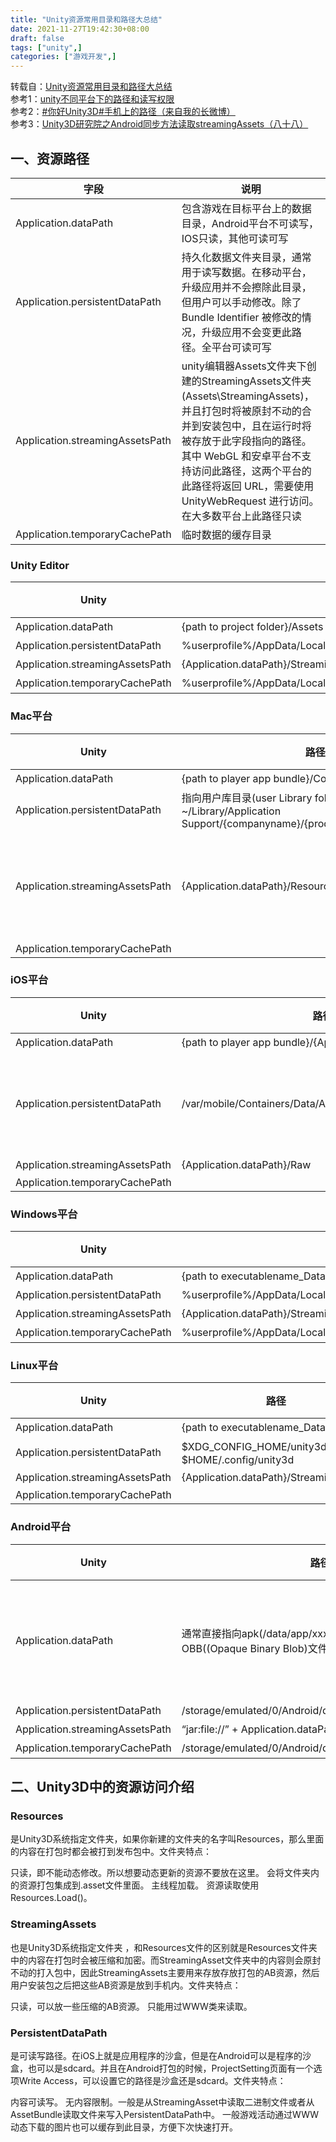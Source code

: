 ```yaml
---
title: "Unity资源常用目录和路径大总结"
date: 2021-11-27T19:42:30+08:00
draft: false
tags: ["unity",]
categories: ["游戏开发",]
---
```


转载自：[Unity资源常用目录和路径大总结](https://zhuanlan.zhihu.com/p/125109062)  
参考1：[unity不同平台下的路径和读写权限](https://hiramtan.wordpress.com/2017/05/26/unity%E4%B8%8D%E5%90%8C%E5%B9%B3%E5%8F%B0%E4%B8%8B%E7%9A%84%E8%B7%AF%E5%BE%84%E5%92%8C%E8%AF%BB%E5%86%99%E6%9D%83%E9%99%90/)  
参考2：[#你好Unity3D#手机上的路径（来自我的长微博）](http://www.xuanyusong.com/archives/2656)  
参考3：[Unity3D研究院之Android同步方法读取streamingAssets（八十八）](http://www.xuanyusong.com/archives/4033)

## 一、资源路径

|字段|说明|
|-|-|
|Application.dataPath|包含游戏在目标平台上的数据目录，Android平台不可读写，IOS只读，其他可读可写|
|Application.persistentDataPath|持久化数据文件夹目录，通常用于读写数据。在移动平台，升级应用并不会擦除此目录，但用户可以手动修改。除了 Bundle Identifier 被修改的情况，升级应用不会变更此路径。全平台可读可写|
|Application.streamingAssetsPath|unity编辑器Assets文件夹下创建的StreamingAssets文件夹(Assets\StreamingAssets)，并且打包时将被原封不动的合并到安装包中，且在运行时将被存放于此字段指向的路径。其中 WebGL 和安卓平台不支持访问此路径，这两个平台的此路径将返回 URL，需要使用 UnityWebRequest 进行访问。在大多数平台上此路径只读|
|Application.temporaryCachePath|临时数据的缓存目录|

### Unity Editor

|Unity|路径|可读|可写|备注|
|-|-|-|-|-|
|Application.dataPath|{path to project folder}/Assets|是|是|
|Application.persistentDataPath|%userprofile%/AppData/LocalLow/{companyname}/{productname}|是|是|
|Application.streamingAssetsPath|{Application.dataPath}/StreamingAssets|是|是|
|Application.temporaryCachePath|%userprofile%/AppData/Local/Temp/{companyname}/{productname}|是|是|

### Mac平台

|Unity|路径|可读|可写|备注|
|-|-|-|-|-|
|Application.dataPath|{path to player app bundle}/Contents|是|是|
|Application.persistentDataPath|指向用户库目录(user Library folder)，~/Library/Application Support/{companyname}/{productname}|是|是|
|Application.streamingAssetsPath|{Application.dataPath}/Resources/Data/StreamingAssets|是|?|未测试是否可写|
|Application.temporaryCachePath||||

### iOS平台

|Unity|路径|可读|可写|备注|
|-|-|-|-|-|
|Application.dataPath|{path to player app bundle}/{AppName.app}_Data|是|否|
|Application.persistentDataPath|/var/mobile/Containers/Data/Application/{guid}/Documents.|是|是|此处的GUID由Unity根据 Bundle Identifier 生成|
|Application.streamingAssetsPath|{Application.dataPath}/Raw|是|否|参考2|
|Application.temporaryCachePath||||

### Windows平台

|Unity|路径|可读|可写|备注|
|-|-|-|-|-|
|Application.dataPath|{path to executablename_Data folder}|是|是|
|Application.persistentDataPath|%userprofile%/AppData/LocalLow/{companyname}/{productname}|是|是|
|Application.streamingAssetsPath|{Application.dataPath}/StreamingAssets|是|是|
|Application.temporaryCachePath|%userprofile%/AppData/Local/Temp/{companyname}/{productname}|是|是|

### Linux平台

|Unity|路径|可读|可写|备注|
|-|-|-|-|-|
|Application.dataPath|{path to executablename_Data folder}|是|是|
|Application.persistentDataPath|$XDG_CONFIG_HOME/unity3d 或 $HOME/.config/unity3d|是|是|
|Application.streamingAssetsPath|{Application.dataPath}/StreamingAssets|是|是|
|Application.temporaryCachePath||||

### Android平台

|Unity|路径|可读|可写|备注|
|-|-|-|-|-|
|Application.dataPath|通常直接指向apk(/data/app/xxx.xxx.xxx.apk)还有可能指向OBB((Opaque Binary Blob)文件|否|否|详细说明看 参考1|
|Application.persistentDataPath|/storage/emulated/0/Android/data/{packagename}/files|是|是|
|Application.streamingAssetsPath|“jar:file://” + Application.dataPath + “!/assets/”|是|否|
|Application.temporaryCachePath|/storage/emulated/0/Android/data/{packagename}/caches|是|是|

## 二、Unity3D中的资源访问介绍

### Resources

是Unity3D系统指定文件夹，如果你新建的文件夹的名字叫Resources，那么里面的内容在打包时都会被打到发布包中。文件夹特点：

只读，即不能动态修改。所以想要动态更新的资源不要放在这里。
会将文件夹内的资源打包集成到.asset文件里面。
主线程加载。
资源读取使用Resources.Load()。

### StreamingAssets 

也是Unity3D系统指定文件夹 ，和Resources文件的区别就是Resources文件夹中的内容在打包时会被压缩和加密。而StreamingAsset文件夹中的内容则会原封不动的打入包中，因此StreamingAssets主要用来存放存放打包的AB资源，然后用户安装包之后把这些AB资源是放到手机内。文件夹特点：

只读，可以放一些压缩的AB资源。
只能用过WWW类来读取。

### PersistentDataPath

是可读写路径。在iOS上就是应用程序的沙盒，但是在Android可以是程序的沙盒，也可以是sdcard。并且在Android打包的时候，ProjectSetting页面有一个选项Write Access，可以设置它的路径是沙盒还是sdcard。文件夹特点：

内容可读写。
无内容限制。一般是从StreamingAsset中读取二进制文件或者从AssetBundle读取文件来写入PersistentDataPath中。
一般游戏活动通过WWW动态下载的图片也可以缓存到此目录，方便下次快速打开。
